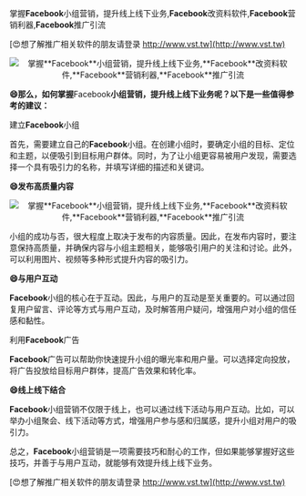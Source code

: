 掌握**Facebook**小组营销，提升线上线下业务,**Facebook**改资料软件,**Facebook**营销利器,**Facebook**推广引流

[😍想了解推广相关软件的朋友请登录 http://www.vst.tw](http://www.vst.tw)

 <center><img src="https://vst.tw/MP4/tuiguang/png/6.png" alt="掌握**Facebook**小组营销，提升线上线下业务,**Facebook**改资料软件,**Facebook**营销利器,**Facebook**推广引流"></center>

**😄那么，如何掌握**Facebook**小组营销，提升线上线下业务呢？以下是一些值得参考的建议：**

建立**Facebook**小组

首先，需要建立自己的**Facebook**小组。在创建小组时，要确定小组的目标、定位和主题，以便吸引到目标用户群体。同时，为了让小组更容易被用户发现，需要选择一个具有吸引力的名称，并填写详细的描述和关键词。

**😄发布高质量内容**

 <center><img src="https://vst.tw/MP4/tuiguang/png/2.png" alt="掌握**Facebook**小组营销，提升线上线下业务,**Facebook**改资料软件,**Facebook**营销利器,**Facebook**推广引流"></center>

小组的成功与否，很大程度上取决于发布的内容质量。因此，在发布内容时，要注意保持高质量，并确保内容与小组主题相关，能够吸引用户的关注和讨论。此外，可以利用图片、视频等多种形式提升内容的吸引力。

**😄与用户互动**

**Facebook**小组的核心在于互动。因此，与用户的互动是至关重要的。可以通过回复用户留言、评论等方式与用户互动，及时解答用户疑问，增强用户对小组的信任感和黏性。

利用**Facebook**广告

**Facebook**广告可以帮助你快速提升小组的曝光率和用户量。可以选择定向投放，将广告投放给目标用户群体，提高广告效果和转化率。

**😄线上线下结合**

**Facebook**小组营销不仅限于线上，也可以通过线下活动与用户互动。比如，可以举办小组聚会、线下活动等方式，增强用户参与感和归属感，提升小组对用户的吸引力。

总之，**Facebook**小组营销是一项需要技巧和耐心的工作，但如果能够掌握好这些技巧，并善于与用户互动，就能够有效提升线上线下业务。

[😍想了解推广相关软件的朋友请登录 http://www.vst.tw](http://www.vst.tw)



